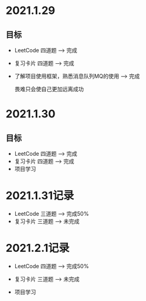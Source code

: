 # 2021.1.29

## 目标

+ LeetCode 四道题   -->   完成

+ 复习卡片 四道题  -->   完成

+ 了解项目使用框架，熟悉消息队列MQ的使用  -->   完成

  畏难只会使自己更加远离成功

# 2021.1.30

## 目标

+ LeetCode 四道题   -->   完成
+ 复习卡片 四道题  -->   完成
+ 项目学习

# 2021.1.31记录

+ LeetCode 三道题   -->   完成50%
+ 复习卡片 三道题  -->   未完成

# 2021.2.1记录

+ LeetCode 四道题   -->   完成50%
+ 复习卡片 三道题  -->   未完成

+ 项目学习